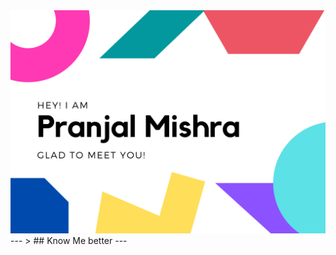 <img src="https://raw.githubusercontent.com/fastboot/fastboot/master/header.png">
---
> ## Know Me better
---

<!-- 
<details>
  <summary>Click to view </summary> 
  helsdfskdfjks
</details> -->